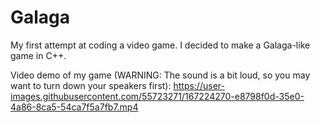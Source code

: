 # Galaga

My first attempt at coding a video game. I decided to make a Galaga-like game in C++.

Video demo of my game (WARNING: The sound is a bit loud, so you may want to turn down your speakers first):
https://user-images.githubusercontent.com/55723271/167224270-e8798f0d-35e0-4a86-8ca5-54ca7f5a7fb7.mp4


